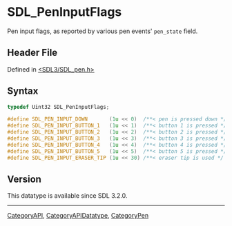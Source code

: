 # SDL_PenInputFlags

Pen input flags, as reported by various pen events' `pen_state` field.

## Header File

Defined in [<SDL3/SDL_pen.h>](https://github.com/libsdl-org/SDL/blob/main/include/SDL3/SDL_pen.h)

## Syntax

```c
typedef Uint32 SDL_PenInputFlags;

#define SDL_PEN_INPUT_DOWN       (1u << 0)  /**< pen is pressed down */
#define SDL_PEN_INPUT_BUTTON_1   (1u << 1)  /**< button 1 is pressed */
#define SDL_PEN_INPUT_BUTTON_2   (1u << 2)  /**< button 2 is pressed */
#define SDL_PEN_INPUT_BUTTON_3   (1u << 3)  /**< button 3 is pressed */
#define SDL_PEN_INPUT_BUTTON_4   (1u << 4)  /**< button 4 is pressed */
#define SDL_PEN_INPUT_BUTTON_5   (1u << 5)  /**< button 5 is pressed */
#define SDL_PEN_INPUT_ERASER_TIP (1u << 30) /**< eraser tip is used */
```

## Version

This datatype is available since SDL 3.2.0.

----
[CategoryAPI](CategoryAPI), [CategoryAPIDatatype](CategoryAPIDatatype), [CategoryPen](CategoryPen)

